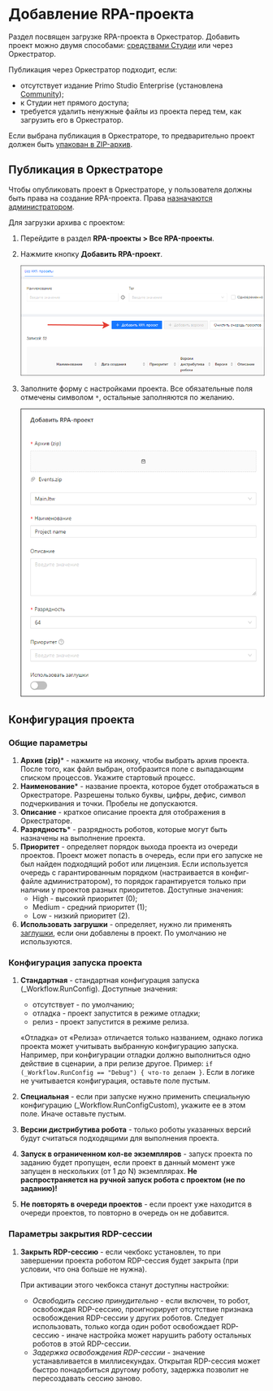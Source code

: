 # Добавление RPA-проекта 

Раздел посвящен загрузке RPA-проекта в Оркестратор. Добавить проект можно двумя способами: [средствами Студии](https://docs.primo-rpa.ru/primo-rpa/primo-studio/projects/publish) или через Оркестратор. 

Публикация через Оркестратор подходит, если:
* отсутствует издание Primo Studio Enterprise (установлена [Community](https://docs.primo-rpa.ru/primo-rpa/primo-studio/editions));
* к Студии нет прямого доступа;
* требуется удалить ненужные файлы из проекта перед тем, как загрузить его в Оркестратор.

Если выбрана публикация в Оркестраторе, то предварительно проект должен быть [упакован в ZIP-архив](https://docs.primo-rpa.ru/primo-rpa/primo-studio/projects/publish#publikaciya-v-orkestratore).

## Публикация в Оркестраторе

Чтобы опубликовать проект в Оркестраторе, у пользователя должны быть права на создание RPA-проекта. Права [назначаются администратором](https://docs.primo-rpa.ru/primo-rpa/orchestrator/settings/users/roles).

Для загрузки архива с проектом:
1. Перейдите в раздел **RPA-проекты > Все RPA-проекты**.
2. Нажмите кнопку **Добавить RPA-проект**.

   ![](../../.gitbook/assets/add-rpa-project-2.png)

3. Заполните форму с настройками проекта. Все обязательные поля отмечены символом `*`, остальные заполняются по желанию.

   ![](../../.gitbook/assets/add-project-common-parameters.png)

## Конфигурация проекта

### Общие параметры
1. **Архив (zip)**\* - нажмите на иконку, чтобы выбрать архив проекта. После того, как файл выбран, отобразится поле с выпадающим списком процессов. Укажите стартовый процесс.
1. **Наименование**\* - название проекта, которое будет отображаться в Оркестраторе. Разрешены только буквы, цифры, дефис, символ подчеркивания и точки. Пробелы не допускаются.
1. **Описание** - краткое описание проекта для отображения в Оркестраторе. 
1. **Разрядность**\* - разрядность роботов, которые могут быть назначены на выполнение проекта.
1. **Приоритет** - определяет порядок выхода проекта из очереди проектов. Проект может попасть в очередь, если при его запуске не был найден подходящий робот или лицензия. Если используется очередь с гарантированным порядком (настраивается в конфиг-файле администратором), то порядок гарантируется только при наличии у проектов разных приоритетов. Доступные значения:
    * High - высокий приоритет (0); 
    * Medium - средний приоритет (1);
    * Low - низкий приоритет (2). 
1. **Использовать загрушки** - определяет, нужно ли применять [заглушки](https://docs.primo-rpa.ru/primo-rpa/g_elements/el_basic/testing/mock), если они добавлены в проект. По умолчанию не используются.

### Конфигурация запуска проекта
1. **Стандартная** - стандартная конфигурация запуска (_Workflow.RunConfig). Доступные значения:
   * отсутствует - по умолчанию;
   * отладка - проект запустится в режиме отладки;
   * релиз - проект запустится в режиме релиза.

   «Отладка» от «Релиза» отличается только названием, однако логика проекта может учитывать выбранную конфигурацию запуска. Например, при конфигурации отладки должно выполниться одно действие в сценарии, а при релизе другое. Пример: `if (_Workflow.RunConfig == "Debug") { что-то делаем }`. Если в логике не учитывается конфигурация, оставьте поле пустым.

1. **Специальная** - если при запуске нужно применить специальную конфигурацию (_Workflow.RunConfigCustom), укажите ее в этом поле. Иначе оставьте пустым.
1. **Версии дистрибутива робота** - только роботы указанных версий будут считаться подходящими для выполнения проекта.
1. **Запуск в ограниченном кол-ве экземпляров** - запуск проекта по заданию будет пропущен, если проект в данный момент уже запущен в нескольких (от 1 до N) экземплярах. **Не распространяется на ручной запуск робота с проектом (не по заданию)!**
1. **Не повторять в очереди проектов** - если проект уже находится в очереди проектов, то повторно в очередь он не добавится.


###  Параметры закрытия RDP-сессии
1. **Закрыть RDP-сессию** - если чекбокс установлен, то при завершении проекта роботом RDP-сессия будет закрыта (при условии, что она больше не нужна).

    При активации этого чекбокса станут доступны настройки:
   * *Освободить сессию принудительно* - если включен, то робот, освобождая RDP-сессию, проигнорирует отсутствие признака освобождения RDP-сессии у других роботов. Следует использовать, только когда один робот освобождает RDP-сессию - иначе настройка может нарушить работу остальных роботов в этой RDP-сессии.
   * *Задержка освобождения RDP-сессии* - значение устанавливается в миллисекундах. Открытая RDP-сессия может быстро понадобиться другому роботу, задержка позволит не пересоздавать сессию заново.




